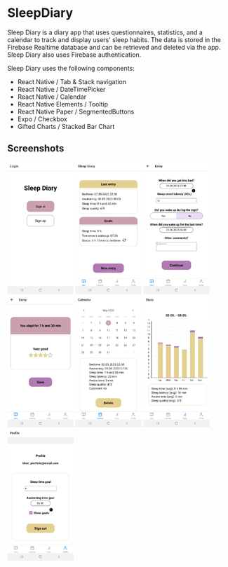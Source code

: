 # SleepDiary

Sleep Diary is a diary app that uses questionnaires, statistics, and a calendar to track and display users' sleep habits.
The data is stored in the Firebase Realtime database and can be retrieved and deleted via the app. Sleep Diary also uses Firebase authentication. 

Sleep Diary uses the following components:
- React Native / Tab & Stack navigation
- React Native / DateTimePicker
- React Native / Calendar
- React Native Elements / Tooltip
- React Native Paper / SegmentedButtons
- Expo / Checkbox
- Gifted Charts / Stacked Bar Chart

## Screenshots

<img alt="Screenshot of the login" src="/screenshots/Login.jpg" width="30%" height="30%" />
<img alt="Screenshot of the diary" src="/screenshots/Diary.jpg" width="30%" height="30%" />
<img alt="Screenshot of the new entry questionnaire" src="/screenshots/New_entry1.jpg" width="30%" height="30%" />
<img alt="Screenshot of the display of total sleep time and quality" src="/screenshots/New_entry2.jpg" width="30%" height="30%" />
<img alt="Screenshot of the calendar" src="/screenshots/Calendar.jpg" width="30%" height="30%" />
<img alt="Screenshot of the stats" src="/screenshots/Stats.jpg" width="30%" height="30%" />
<img alt="Screenshot of the profile" src="/screenshots/Profile.jpg" width="30%" height="30%" />
